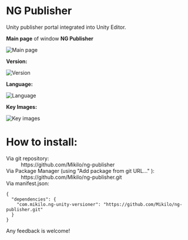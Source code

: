 # NG Publisher
Unity publisher portal integrated into Unity Editor.


<b>Main page</b> of window <b>NG Publisher</b>

![Main page](https://forum.unity.com/attachments/upload_2020-1-6_8-0-52-png.539145/)


<b>Version:</b>

![Version](https://forum.unity.com/attachments/upload_2020-1-6_8-2-15-png.539151/)

<b>Language:</b>

![Language](https://forum.unity.com/attachments/upload_2020-1-6_8-3-13-png.539154/)

<b>Key Images:</b>

![Key images](https://forum.unity.com/attachments/upload_2020-1-6_8-3-40-png.539157/)


# How to install:
<dl>
<dt>Via git repository:</dt>
<dd>https://github.com/Mikilo/ng-publisher</dd>

<dt>Via Package Manager (using "Add package from git URL..." ):</dt>

<dd>https://github.com/Mikilo/ng-publisher.git</dd>

<dt>Via manifest.json:</dt>
<dd></dd>
</dl>

```
{
  "dependencies": {
    "com.mikilo.ng-unity-versioner": "https://github.com/Mikilo/ng-publisher.git"
  }
}
```

Any feedback is welcome! 
